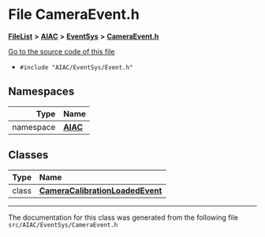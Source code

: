 

# File CameraEvent.h



[**FileList**](files.md) **>** [**AIAC**](dir_21da83368f7816722f2b707a7b03c84f.md) **>** [**EventSys**](dir_bda428afb66b315b23b4e646d7591fb3.md) **>** [**CameraEvent.h**](CameraEvent_8h.md)

[Go to the source code of this file](CameraEvent_8h_source.md)



* `#include "AIAC/EventSys/Event.h"`













## Namespaces

| Type | Name |
| ---: | :--- |
| namespace | [**AIAC**](namespaceAIAC.md) <br> |


## Classes

| Type | Name |
| ---: | :--- |
| class | [**CameraCalibrationLoadedEvent**](classAIAC_1_1CameraCalibrationLoadedEvent.md) <br> |



















































------------------------------
The documentation for this class was generated from the following file `src/AIAC/EventSys/CameraEvent.h`

